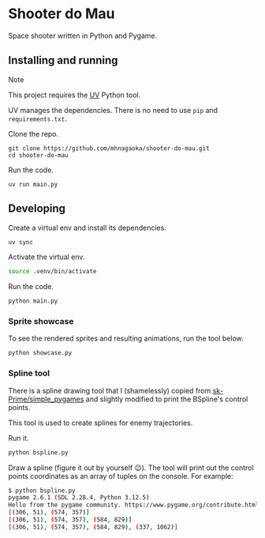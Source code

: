 # Shooter do Mau

Space shooter written in Python and Pygame.

## Installing and running

> [!NOTE]
> This project requires the [UV](https://github.com/astral-sh/uv) Python tool.
>
> UV manages the dependencies. There is no need to use `pip` and `requirements.txt`.

Clone the repo.

```
git clone https://github.com/mhnagaoka/shooter-do-mau.git
cd shooter-do-mau
```

Run the code.

```
uv run main.py
```

## Developing

Create a virtual env and install its dependencies.

```sh
uv sync
```

Activate the virtual env.

```sh
source .venv/bin/activate
```

Run the code.

```sh
python main.py
```

### Sprite showcase

To see the rendered sprites and resulting animations, run the tool below.

```sh
python showcase.py
```

### Spline tool

There is a spline drawing tool that I (shamelessly) copied from
[sk-Prime/simple_pygames](https://github.com/sk-Prime/simple_pygames) and slightly modified to print the
BSpline's control points.

This tool is used to create splines for enemy trajectories.

Run it.

```sh
python bspline.py
```

Draw a spline (figure it out by yourself :wink:). The tool will print out the control points coordinates
as an array of tuples on the console. For example:

```sh
$ python bspline.py
pygame 2.6.1 (SDL 2.28.4, Python 3.12.5)
Hello from the pygame community. https://www.pygame.org/contribute.html
[(306, 51), (574, 357)]
[(306, 51), (574, 357), (584, 829)]
[(306, 51), (574, 357), (584, 829), (337, 1062)]
```
